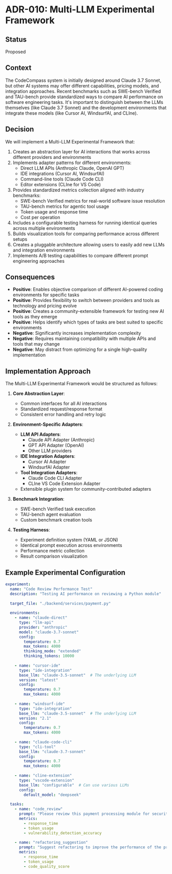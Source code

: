 # ADR-010: Multi-LLM Experimental Framework

## Status
Proposed

## Context
The CodeCompass system is initially designed around Claude 3.7 Sonnet, but other AI systems may offer different capabilities, pricing models, and integration approaches. Recent benchmarks such as SWE-bench Verified and TAU-bench provide standardized ways to compare AI performance on software engineering tasks. It's important to distinguish between the LLMs themselves (like Claude 3.7 Sonnet) and the development environments that integrate these models (like Cursor AI, WindsurfAI, and CLIne).

## Decision
We will implement a Multi-LLM Experimental Framework that:

1. Creates an abstraction layer for AI interactions that works across different providers and environments
2. Implements adapter patterns for different environments:
   - Direct LLM APIs (Anthropic Claude, OpenAI GPT)
   - IDE integrations (Cursor AI, WindsurfAI)
   - Command-line tools (Claude Code CLI)
   - Editor extensions (CLIne for VS Code)
3. Provides standardized metrics collection aligned with industry benchmarks:
   - SWE-bench Verified metrics for real-world software issue resolution
   - TAU-bench metrics for agentic tool usage
   - Token usage and response time
   - Cost per operation
4. Includes a configurable testing harness for running identical queries across multiple environments
5. Builds visualization tools for comparing performance across different setups
6. Creates a pluggable architecture allowing users to easily add new LLMs and integration environments
7. Implements A/B testing capabilities to compare different prompt engineering approaches

## Consequences
- **Positive**: Enables objective comparison of different AI-powered coding environments for specific tasks
- **Positive**: Provides flexibility to switch between providers and tools as technology and pricing evolve
- **Positive**: Creates a community-extensible framework for testing new AI tools as they emerge
- **Positive**: Helps identify which types of tasks are best suited to specific environments
- **Negative**: Significantly increases implementation complexity
- **Negative**: Requires maintaining compatibility with multiple APIs and tools that may change
- **Negative**: May distract from optimizing for a single high-quality implementation

## Implementation Approach

The Multi-LLM Experimental Framework would be structured as follows:

1. **Core Abstraction Layer**:
   - Common interfaces for all AI interactions
   - Standardized request/response format
   - Consistent error handling and retry logic

2. **Environment-Specific Adapters**:
   - **LLM API Adapters**:
     - Claude API Adapter (Anthropic)
     - GPT API Adapter (OpenAI)
     - Other LLM providers
   - **IDE Integration Adapters**:
     - Cursor AI Adapter
     - WindsurfAI Adapter
   - **Tool Integration Adapters**:
     - Claude Code CLI Adapter
     - CLIne VS Code Extension Adapter
   - Extensible plugin system for community-contributed adapters

3. **Benchmark Integration**:
   - SWE-bench Verified task execution
   - TAU-bench agent evaluation
   - Custom benchmark creation tools

4. **Testing Harness**:
   - Experiment definition system (YAML or JSON)
   - Identical prompt execution across environments
   - Performance metric collection
   - Result comparison visualization

## Example Experimental Configuration

```yaml
experiment:
  name: "Code Review Performance Test"
  description: "Testing AI performance on reviewing a Python module"
  
  target_file: "./backend/services/payment.py"
  
  environments:
    - name: "claude-direct"
      type: "llm-api"
      provider: "anthropic"
      model: "claude-3.7-sonnet"
      config:
        temperature: 0.7
        max_tokens: 4000
        thinking_mode: "extended"
        thinking_tokens: 10000
    
    - name: "cursor-ide"
      type: "ide-integration"
      base_llm: "claude-3.5-sonnet"  # The underlying LLM
      version: "latest"
      config:
        temperature: 0.7
        max_tokens: 4000
        
    - name: "windsurf-ide"
      type: "ide-integration"
      base_llm: "claude-3.5-sonnet"  # The underlying LLM
      version: "2.1"
      config:
        temperature: 0.7
        max_tokens: 4000
        
    - name: "claude-code-cli"
      type: "cli-tool"
      base_llm: "claude-3.7-sonnet"
      config:
        temperature: 0.7
        max_tokens: 4000
        
    - name: "cline-extension"
      type: "vscode-extension"
      base_llm: "configurable"  # Can use various LLMs
      config:
        default_model: "deepseek"
  
  tasks:
    - name: "code_review"
      prompt: "Please review this payment processing module for security vulnerabilities."
      metrics:
        - response_time
        - token_usage
        - vulnerability_detection_accuracy
        
    - name: "refactoring_suggestion"
      prompt: "Suggest refactoring to improve the performance of the processPayment method."
      metrics:
        - response_time
        - token_usage
        - code_quality_score
``` 